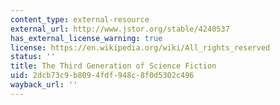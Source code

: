 ```yaml
---
content_type: external-resource
external_url: http://www.jstor.org/stable/4240537
has_external_license_warning: true
license: https://en.wikipedia.org/wiki/All_rights_reserved
status: ''
title: The Third Generation of Science Fiction
uid: 2dcb73c9-b809-4fdf-948c-8f0d5302c496
wayback_url: ''
---
```

